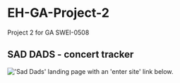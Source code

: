 # EH-GA-Project-2
Project 2 for GA SWEI-0508

## SAD DADS - concert tracker

!['Sad Dads' landing page with an 'enter site' link below.](https://i.imgur.com/un0Wma8.png)
